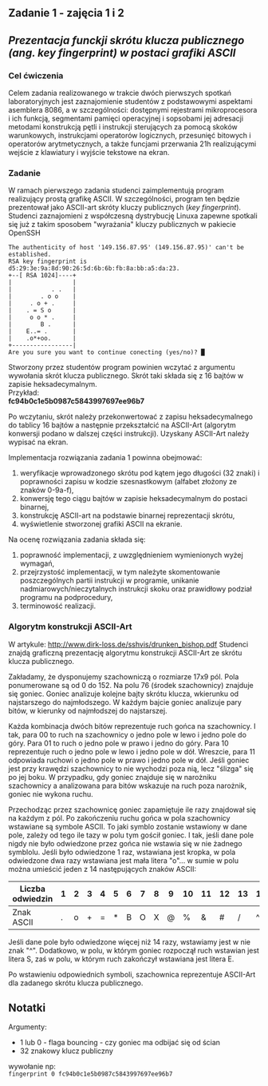 ## Zadanie 1 - zajęcia 1 i 2
## _Prezentacja funckji skrótu klucza publicznego (ang. key fingerprint) w postaci grafiki ASCII_

### Cel ćwiczenia

Celem zadania realizowanego w trakcie dwóch pierwszych spotkań laboratoryjnych jest zaznajomienie studentów z podstawowymi aspektami asemblera 8086, a w szczególności: dostępnymi rejestrami mikroprocesora i ich funkcją, segmentami pamięci operacyjnej i sopsobami jej adresacji metodami konstrukcją pętli i instrukcji sterujących za pomocą skoków warunkowych, instrukcjami operatorów logicznych, przesunięć bitowych i operatorów arytmetycznych, a także funcjami przerwania 21h realizującymi wejście z klawiatury i wyjście tekstowe na ekran.

### Zadanie

W ramach pierwszego zadania studenci zaimplementują program realizujący prostą grafikę ASCII. W szczególności, program ten będzie prezentował jako ASCII-art skróty kluczy publicznych (_key fingerprint_). Studenci zaznajomieni z współczesną dystrybucję Linuxa zapewne spotkali się już z takim sposobem "wyrażania" kluczy publicznych w pakiecie OpenSSH

```
The authenticity of host '149.156.87.95' (149.156.87.95)' can't be established. 
RSA key fingerprint is d5:29:3e:9a:8d:90:26:5d:6b:6b:fb:8a:bb:a5:da:23.
+--[ RSA 1024]----+
|                 |
|           . .   |
|        . o o    |  
|     . o + .     |
|    . = S o      |
|     o o * .     |
|        B .      |
|    E..= .       |
|    .o*+oo.      |
+-----------------|
Are you sure you want to continue conecting (yes/no)? █
```

Stworzony przez studentów program powinien wczytać z argumentu wywołania skrót klucza publicznego. Skrót taki składa się z 16 bajtów w zapisie heksadecymalnym.  
Przykład:  
**fc94b0c1e5b0987c5843997697ee96b7**

Po wczytaniu, skrót należy przekonwertować z zapisu heksadecymalnego do tablicy 16 bajtów a następnie przekształcić na ASCII-Art (algorytm konwersji podano w dalszej części instrukcji). Uzyskany ASCII-Art należy wypisać na ekran.

Implementacja rozwiązania zadania 1 powinna obejmować:
1. weryfikacje wprowadzonego skrótu pod kątem jego długości (32 znaki) i poprawności zapisu w kodzie szesnastkowym (alfabet złożony ze znaków 0-9a-f),
2. konwersję tego ciągu bajtów w zapisie heksadecymalnym do postaci binarnej,
3. konstrukcję ASCII-art na podstawie binarnej reprezentacji skrótu,
4. wyświetlenie stworzonej grafiki ASCII na ekranie.

Na ocenę rozwiązania zadania składa się:
1. poprawność implementacji, z uwzględnieniem wymienionych wyżej wymagań,
2. przejrzystość implementacji, w tym należyte skomentowanie poszczególnych partii instrukcji w programie, unikanie nadmiarowych/nieczytalnych instrukcji skoku oraz prawidłowy podział programu na podprocedury,
3. terminowość realizacji.

### Algorytm konstrukcji ASCII-Art

W artykule: http://www.dirk-loss.de/sshvis/drunken_bishop.pdf Studenci znajdą graficzną prezentację algorytmu konstrukcji ASCII-Art ze skrótu klucza publicznego.

Zakładamy, że dysponujemy szachowniczą o rozmiarze 17x9 pól. Pola ponumerowane są od 0 do 152. Na polu 76 (środek szachownicy) znajduje się goniec. Goniec analizuje kolejne bajty skrótu klucza, wkierunku od najstarszego do najmłodszego. W każdym bajcie goniec analizuje pary bitów, w kierunky od najmłodszej do najstarszej.

Każda kombinacja dwóch bitów reprezentuje ruch gońca na szachownicy. I tak, para 00 to ruch na szachownicy o jedno pole w lewo i jedno pole do góry. Para 01 to ruch o jedno pole w prawo i jedno do góry. Para 10 reprezentuje ruch o jedno pole w lewo i jedno pole w dół. Wreszcie, para 11 odpowiada ruchowi o jedno pole w prawo i jedno pole w dół. Jeśli goniec jest przy krawędzi szachownicy to nie wychodzi poza nią, lecz "ślizga" się po jej boku. W przypadku, gdy goniec znajduje się w narożniku szachownicy a analizowana para bitów wskazuje na ruch poza narożnik, goniec nie wykona ruchu.

Przechodząc przez szachownicę goniec zapamiętuje ile razy znajdował się na każdym z pól. Po zakończeniu ruchu gońca w pola szachownicy wstawiane są symbole ASCII. To jaki symblo zostanie wstawiony w dane pole, zależy od tego ile tazy w polu tym gościł goniec. I tak, jeśli dane pole nigdy nie było odwiedzone przez gońca nie wstawia się w nie żadnego symblolu. Jeśli było odwiedzone 1 raz, wstawiana jest kropka, w pola odwiedzone dwa razy wstawiana jest mała litera "o"... w sumie w polu można umieścić jeden z 14 następujących znaków ASCII:

| Liczba odwiedzin |1|2|3|4|5 |6|7|8|9|10|11|12|13|14|
|------------------|-|-|-|-|--|-|-|-|-|--|--|--|--|--|
| Znak ASCII       |.|o|+|=|\*|B|O|X|@|% |& |# |/ |^ |

Jeśli dane pole było odwiedzone więcej niż 14 razy, wstawiamy jest w nie znak "^". Dodatkowo, w polu, w którym goniec rozpoczął ruch wstawian jest litera S, zaś w polu, w którym ruch zakończył wstawiana jest litera E.

Po wstawieniu odpowiednich symboli, szachownica reprezentuje ASCII-Art dla zadanego skrótu klucza publicznego.

## Notatki

Argumenty:
- 1 lub 0 - flaga bouncing - czy goniec ma odbijać się od ścian
- 32 znakowy klucz publiczny

wywołanie np:  
```fingerprint 0 fc94b0c1e5b0987c5843997697ee96b7```
